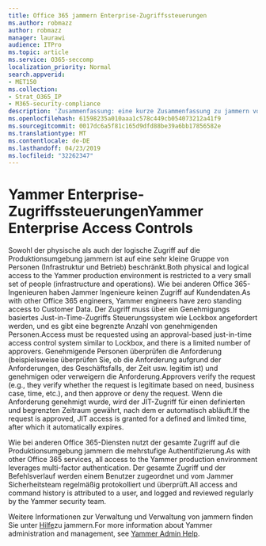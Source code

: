 ```yaml
---
title: Office 365 jammern Enterprise-Zugriffssteuerungen
ms.author: robmazz
author: robmazz
manager: laurawi
audience: ITPro
ms.topic: article
ms.service: O365-seccomp
localization_priority: Normal
search.appverid:
- MET150
ms.collection:
- Strat_O365_IP
- M365-security-compliance
description: 'Zusammenfassung: eine kurze Zusammenfassung zu jammern von Enterprise-Zugriffssteuerungen in der Produktionsumgebung.'
ms.openlocfilehash: 61598235a010aaa1c578c449cb054073212a41f9
ms.sourcegitcommit: 0017dc6a5f81c165d9dfd88be39a6bb17856582e
ms.translationtype: MT
ms.contentlocale: de-DE
ms.lasthandoff: 04/23/2019
ms.locfileid: "32262347"
---
```

# <a name="yammer-enterprise-access-controls"></a><span data-ttu-id="63058-103">Yammer Enterprise-Zugriffssteuerungen</span><span class="sxs-lookup"><span data-stu-id="63058-103">Yammer Enterprise Access Controls</span></span> 

<span data-ttu-id="63058-104">Sowohl der physische als auch der logische Zugriff auf die Produktionsumgebung jammern ist auf eine sehr kleine Gruppe von Personen (Infrastruktur und Betrieb) beschränkt.</span><span class="sxs-lookup"><span data-stu-id="63058-104">Both physical and logical access to the Yammer production environment is restricted to a very small set of people (infrastructure and operations).</span></span> <span data-ttu-id="63058-105">Wie bei anderen Office 365-Ingenieuren haben Jammer Ingenieure keinen Zugriff auf Kundendaten.</span><span class="sxs-lookup"><span data-stu-id="63058-105">As with other Office 365 engineers, Yammer engineers have zero standing access to Customer Data.</span></span> <span data-ttu-id="63058-106">Der Zugriff muss über ein Genehmigungs basiertes Just-in-Time-Zugriffs Steuerungssystem wie Lockbox angefordert werden, und es gibt eine begrenzte Anzahl von genehmigenden Personen.</span><span class="sxs-lookup"><span data-stu-id="63058-106">Access must be requested using an approval-based just-in-time access control system similar to Lockbox, and there is a limited number of approvers.</span></span> <span data-ttu-id="63058-107">Genehmigende Personen überprüfen die Anforderung (beispielsweise überprüfen Sie, ob die Anforderung aufgrund der Anforderungen, des Geschäftsfalls, der Zeit usw. legitim ist) und genehmigen oder verweigern die Anforderung.</span><span class="sxs-lookup"><span data-stu-id="63058-107">Approvers verify the request (e.g., they verify whether the request is legitimate based on need, business case, time, etc.), and then approve or deny the request.</span></span> <span data-ttu-id="63058-108">Wenn die Anforderung genehmigt wurde, wird der JIT-Zugriff für einen definierten und begrenzten Zeitraum gewährt, nach dem er automatisch abläuft.</span><span class="sxs-lookup"><span data-stu-id="63058-108">If the request is approved, JIT access is granted for a defined and limited time, after which it automatically expires.</span></span> 

<span data-ttu-id="63058-109">Wie bei anderen Office 365-Diensten nutzt der gesamte Zugriff auf die Produktionsumgebung jammern die mehrstufige Authentifizierung.</span><span class="sxs-lookup"><span data-stu-id="63058-109">As with other Office 365 services, all access to the Yammer production environment leverages multi-factor authentication.</span></span> <span data-ttu-id="63058-110">Der gesamte Zugriff und der Befehlsverlauf werden einem Benutzer zugeordnet und vom Jammer Sicherheitsteam regelmäßig protokolliert und überprüft.</span><span class="sxs-lookup"><span data-stu-id="63058-110">All access and command history is attributed to a user, and logged and reviewed regularly by the Yammer security team.</span></span>

<span data-ttu-id="63058-111">Weitere Informationen zur Verwaltung und Verwaltung von jammern finden Sie unter [Hilfe](https://support.office.com/article/yammer-–-admin-help-e1464355-1f97-49ac-b2aa-dd320b179dbe?ui=en-US&rs=en-US&ad=US)zu jammern.</span><span class="sxs-lookup"><span data-stu-id="63058-111">For more information about Yammer administration and management, see [Yammer Admin Help](https://support.office.com/article/yammer-–-admin-help-e1464355-1f97-49ac-b2aa-dd320b179dbe?ui=en-US&rs=en-US&ad=US).</span></span>